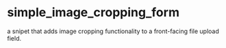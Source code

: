 # simple_image_cropping_form
a snipet that adds image cropping functionality to a front-facing file upload field.
